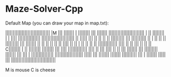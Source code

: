 # Maze-Solver-Cpp

Default Map (you can draw your map in map.txt):

||||||||||||||||||||||||||||||
|M             |||     |||||||
| |||||||| ||| ||||||| ||||||||||||||||||||||||
|   ||     ||||||||                           |
| |||| ||||||||||||||| |||||||||||||||||||||| ||
|||||                      |||            ||   || 
|| || ||||||||| ||| ||||||||||           ||  |  ||
|| || ||||||||| ||| ||||||| ||          ||       ||
|| || ||               |||| ||         ||    |    ||
|| || || ||||||||||||| |||| ||        ||    |||    ||
||    ||     C||||||||    | ||       |||||||| ||||||||
||| |||| ||||||||||||| |||| ||
||| ||||               ||   ||
||| ||||||| ||| |||||||||   |||||||
|||         |||                   | 
||||||||||||||| |||||||||||||||||||
|||||                      |||
||||||| ||||||| |||||||||| |||
|       ||||||| |||||      |||
||||||||||||||||||||||||||||||

M is mouse
C is cheese
